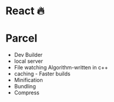 # React 🔥

# Parcel

- Dev Builder
- local server
- File watching Algorithm-written in c++
- caching - Faster builds
- Minification
- Bundling
- Compress